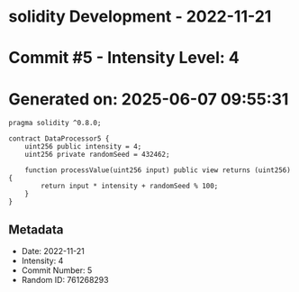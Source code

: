 ﻿# solidity Development - 2022-11-21
# Commit #5 - Intensity Level: 4
# Generated on: 2025-06-07 09:55:31
```solidity
pragma solidity ^0.8.0;

contract DataProcessor5 {
    uint256 public intensity = 4;
    uint256 private randomSeed = 432462;

    function processValue(uint256 input) public view returns (uint256) {
        return input * intensity + randomSeed % 100;
    }
}
```
## Metadata
- Date: 2022-11-21
- Intensity: 4
- Commit Number: 5
- Random ID: 761268293
